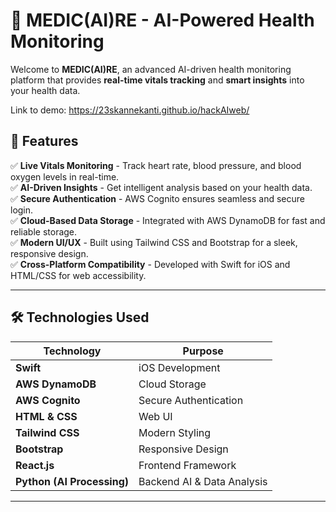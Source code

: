 # 🚀 MEDIC(AI)RE - AI-Powered Health Monitoring

Welcome to **MEDIC(AI)RE**, an advanced AI-driven health monitoring platform that provides **real-time vitals tracking** and **smart insights** into your health data.

Link to demo: https://23skannekanti.github.io/hackAIweb/

## 📌 Features
✅ **Live Vitals Monitoring** - Track heart rate, blood pressure, and blood oxygen levels in real-time.  
✅ **AI-Driven Insights** - Get intelligent analysis based on your health data.  
✅ **Secure Authentication** - AWS Cognito ensures seamless and secure login.  
✅ **Cloud-Based Data Storage** - Integrated with AWS DynamoDB for fast and reliable storage.  
✅ **Modern UI/UX** - Built using Tailwind CSS and Bootstrap for a sleek, responsive design.  
✅ **Cross-Platform Compatibility** - Developed with Swift for iOS and HTML/CSS for web accessibility.

---

## 🛠️ Technologies Used
| Technology    | Purpose |
|--------------|---------|
| **Swift**    | iOS Development |
| **AWS DynamoDB** | Cloud Storage |
| **AWS Cognito** | Secure Authentication |
| **HTML & CSS** | Web UI |
| **Tailwind CSS** | Modern Styling |
| **Bootstrap** | Responsive Design |
| **React.js** | Frontend Framework |
| **Python (AI Processing)** | Backend AI & Data Analysis |

---


